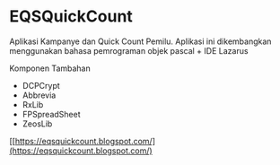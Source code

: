 # EQSQuickCount
Aplikasi Kampanye dan Quick Count Pemilu. Aplikasi ini dikembangkan menggunakan bahasa pemrograman objek pascal + IDE Lazarus

Komponen Tambahan

- DCPCrypt
- Abbrevia
- RxLib
- FPSpreadSheet
- ZeosLib

[[https://eqsquickcount.blogspot.com/](https://eqsquickcount.blogspot.com/)
